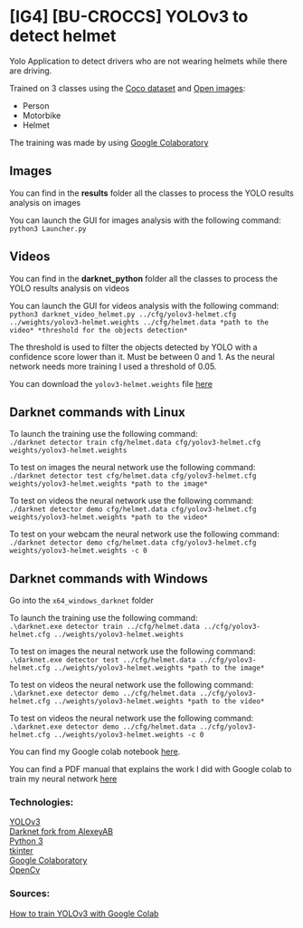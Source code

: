 # [IG4] [BU-CROCCS] YOLOv3 to detect helmet

Yolo Application to detect drivers who are not wearing helmets while there are driving.

Trained on 3 classes using the [Coco dataset](https://cocodataset.org/#home) and [Open images](https://storage.googleapis.com/openimages/web/download.html):

* Person
* Motorbike
* Helmet

The training was made by using [Google Colaboratory](https://colab.research.google.com)

## Images

You can find in the **results** folder all the classes to process the YOLO results analysis on images

You can launch the GUI for images analysis with the following command:
`python3 Launcher.py`

## Videos

You can find in the **darknet_python** folder all the classes to process the YOLO results analysis on videos 

You can launch the GUI for videos analysis with the following command:
`python3 darknet_video_helmet.py ../cfg/yolov3-helmet.cfg ../weights/yolov3-helmet.weights ../cfg/helmet.data *path to the video* *threshold for the objects detection*`

The threshold is used to filter the objects detected by YOLO with a confidence score lower than it. Must be between 0 and 1. As the neural network needs more training I used a threshold of 0.05.

You can download the `yolov3-helmet.weights` file [here](https://drive.google.com/file/d/12ltZYcccMbaYrAJmzhgj6IbwMraV2VqV/view?usp=sharing)

## Darknet commands with Linux

To launch the training use the following command:<br/>
`./darknet detector train cfg/helmet.data cfg/yolov3-helmet.cfg weights/yolov3-helmet.weights`

To test on images the neural network use the following command:<br/>
`./darknet detector test cfg/helmet.data cfg/yolov3-helmet.cfg weights/yolov3-helmet.weights *path to the image*`

To test on videos the neural network use the following command:<br/>
`./darknet detector demo cfg/helmet.data cfg/yolov3-helmet.cfg weights/yolov3-helmet.weights *path to the video*`

To test on your webcam the neural network use the following command:<br/>
`./darknet detector demo cfg/helmet.data cfg/yolov3-helmet.cfg weights/yolov3-helmet.weights -c 0`

## Darknet commands with Windows

Go into the `x64_windows_darknet` folder

To launch the training use the following command:<br/>
`.\darknet.exe detector train ../cfg/helmet.data ../cfg/yolov3-helmet.cfg ../weights/yolov3-helmet.weights`

To test on images the neural network use the following command:<br/>
`.\darknet.exe detector test ../cfg/helmet.data ../cfg/yolov3-helmet.cfg ../weights/yolov3-helmet.weights *path to the image*`

To test on videos the neural network use the following command:<br/>
`.\darknet.exe detector demo ../cfg/helmet.data ../cfg/yolov3-helmet.cfg ../weights/yolov3-helmet.weights *path to the video*`

To test on videos the neural network use the following command:<br/>
`.\darknet.exe detector demo ../cfg/helmet.data ../cfg/yolov3-helmet.cfg ../weights/yolov3-helmet.weights -c 0`


You can find my Google colab notebook [here](https://colab.research.google.com/drive/18G9Vvop254As43gVXhPCXvP-6u6lsgqD).


You can find a PDF manual that explains the work I did with Google colab to train my neural network [here](https://github.com/Alexis559/IG4_BU-CROCCS_YOLO_HELMET_DETECTION/blob/master/How%20to%20train%20YOLOv3%20with%20Google%20Colab.pdf)



### Technologies:
[YOLOv3](https://pjreddie.com/darknet/yolo/)<br/>
[Darknet fork from AlexeyAB](https://github.com/AlexeyAB/darknet)<br/>
[Python 3](https://www.python.org/download/releases/3.0/)<br/>
[tkinter](https://docs.python.org/3/library/tkinter.html#module-tkinter)<br/>
[Google Colaboratory](https://colab.research.google.com/notebooks/welcome.ipynb)<br/>
[OpenCv](https://opencv.org/)

### Sources:
[How to train YOLOv3 with Google Colab](https://colab.research.google.com/drive/1lTGZsfMaGUpBG4inDIQwIJVW476ibXk_#scrollTo=Cqo1gtPX6BXO)
